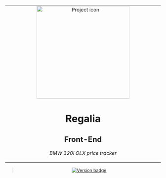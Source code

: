 <table align="center"><tr><td align="center" width="9999">

<img src="https://cdn.vox-cdn.com/thumbor/9MJaZUUzG2NbksVi-VmgcrHQKx4=/0x0:1920x1080/1200x800/filters:focal(807x387:1113x693)/cdn.vox-cdn.com/uploads/chorus_image/image/52070727/regalia_03.0.jpeg" align="center" width="300" alt="Project icon">

# Regalia
## Front-End

*BMW 320i OLX price tracker*
</td></tr></table>


<div align="center">

> [![Version badge](https://img.shields.io/badge/version-0.1.2-silver.svg)]()

</div>
